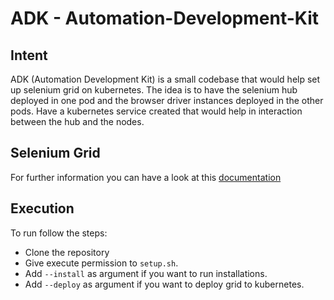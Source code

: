 # ADK - Automation-Development-Kit

## Intent

ADK (Automation Development Kit) is a small codebase that would help
set up selenium grid on kubernetes. The idea is to have the selenium
hub deployed in one pod and the browser driver instances deployed in
the other pods. Have a kubernetes service created that would help in
interaction between the hub and the nodes.

## Selenium Grid

For further information you can have a look at this [documentation](SeleniumGrid4.pdf)

## Execution

To run follow the steps:

- Clone the repository
- Give execute permission to `setup.sh`.
- Add `--install` as argument if you want to run installations.
- Add `--deploy` as argument if you want to deploy grid to kubernetes.
